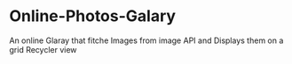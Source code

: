 # Online-Photos-Galary
An online Glaray that fitche Images from image API and Displays them on a grid Recycler view
